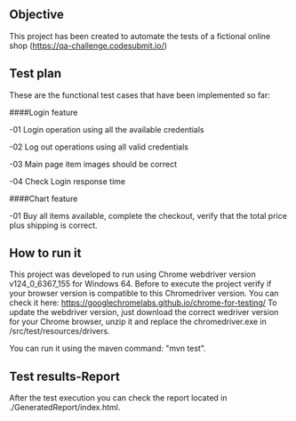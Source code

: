 
Objective
---------
This project has been created to automate the tests of a fictional online shop (https://qa-challenge.codesubmit.io/)

Test plan 
---------
These are the functional test cases that have been implemented so far:

####Login feature

-01 Login operation using all the available credentials

-02 Log out operations using all valid credentials

-03 Main page item images should be correct

-04 Check Login response time

####Chart feature

-01 Buy all items available, complete the checkout, verify that the total price plus shipping is correct.

How to run it
-------------
This project was developed to run using Chrome webdriver version v124_0_6367_155 for Windows 64. Before to execute the 
project verify if your browser version is compatible to this Chromedriver version. 
You can check it here: https://googlechromelabs.github.io/chrome-for-testing/
To update the webdriver version, just download the correct wedriver version for your Chrome browser, unzip it and replace 
the chromedriver.exe in /src/test/resources/drivers. 

You can run it using the maven command: "mvn test". 

Test results-Report
-------------------
After the test execution you can check the report located in ./GeneratedReport/index.html.


